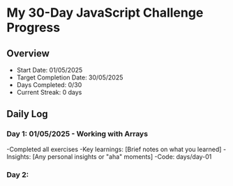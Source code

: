 

# My 30-Day JavaScript Challenge Progress


## Overview
- Start Date: 01/05/2025
- Target Completion Date: 30/05/2025
- Days Completed: 0/30
- Current Streak: 0 days

## Daily Log
### Day 1: 01/05/2025 - Working with Arrays
-Completed all exercises
-Key learnings: [Brief notes on what you learned]
-Insights: [Any personal insights or "aha" moments]
-Code: days/day-01


### Day 2: